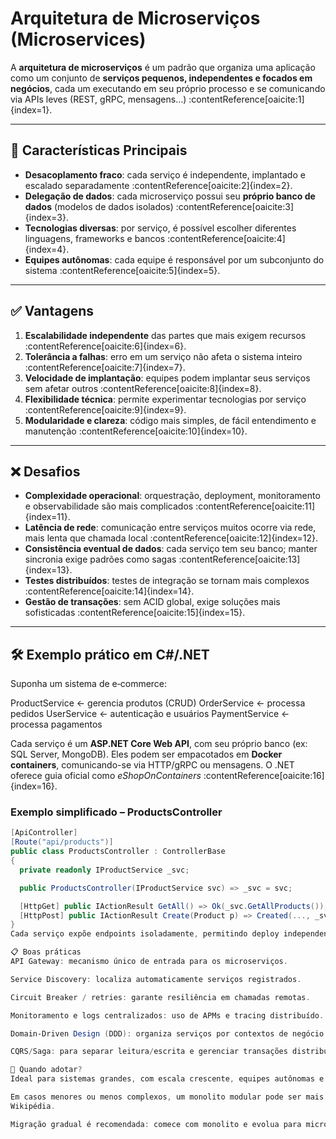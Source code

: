 # Arquitetura de Microserviços (Microservices)

A **arquitetura de microserviços** é um padrão que organiza uma aplicação como um conjunto de **serviços pequenos, independentes e focados em negócios**, cada um executando em seu próprio processo e se comunicando via APIs leves (REST, gRPC, mensagens…) :contentReference[oaicite:1]{index=1}.

---

## 🧩 Características Principais

- **Desacoplamento fraco**: cada serviço é independente, implantado e escalado separadamente :contentReference[oaicite:2]{index=2}.  
- **Delegação de dados**: cada microserviço possui seu **próprio banco de dados** (modelos de dados isolados) :contentReference[oaicite:3]{index=3}.  
- **Tecnologias diversas**: por serviço, é possível escolher diferentes linguagens, frameworks e bancos :contentReference[oaicite:4]{index=4}.  
- **Equipes autônomas**: cada equipe é responsável por um subconjunto do sistema :contentReference[oaicite:5]{index=5}.

---

## ✅ Vantagens

1. **Escalabilidade independente** das partes que mais exigem recursos :contentReference[oaicite:6]{index=6}.  
2. **Tolerância a falhas**: erro em um serviço não afeta o sistema inteiro :contentReference[oaicite:7]{index=7}.  
3. **Velocidade de implantação**: equipes podem implantar seus serviços sem afetar outros :contentReference[oaicite:8]{index=8}.  
4. **Flexibilidade técnica**: permite experimentar tecnologias por serviço :contentReference[oaicite:9]{index=9}.  
5. **Modularidade e clareza**: código mais simples, de fácil entendimento e manutenção :contentReference[oaicite:10]{index=10}.

---

## ❌ Desafios

- **Complexidade operacional**: orquestração, deployment, monitoramento e observabilidade são mais complicados :contentReference[oaicite:11]{index=11}.  
- **Latência de rede**: comunicação entre serviços muitos ocorre via rede, mais lenta que chamada local :contentReference[oaicite:12]{index=12}.  
- **Consistência eventual de dados**: cada serviço tem seu banco; manter sincronia exige padrões como sagas :contentReference[oaicite:13]{index=13}.  
- **Testes distribuídos**: testes de integração se tornam mais complexos :contentReference[oaicite:14]{index=14}.  
- **Gestão de transações**: sem ACID global, exige soluções mais sofisticadas :contentReference[oaicite:15]{index=15}.

---

## 🛠 Exemplo prático em C#/.NET

Suponha um sistema de e‑commerce:

ProductService ← gerencia produtos (CRUD)
OrderService ← processa pedidos
UserService ← autenticação e usuários
PaymentService ← processa pagamentos


Cada serviço é um **ASP.NET Core Web API**, com seu próprio banco (ex: SQL Server, MongoDB). Eles podem ser empacotados em **Docker containers**, comunicando-se via HTTP/gRPC ou mensagens. O .NET oferece guia oficial como *eShopOnContainers* :contentReference[oaicite:16]{index=16}.

### Exemplo simplificado – ProductsController

```csharp
[ApiController]
[Route("api/products")]
public class ProductsController : ControllerBase
{
  private readonly IProductService _svc;

  public ProductsController(IProductService svc) => _svc = svc;

  [HttpGet] public IActionResult GetAll() => Ok(_svc.GetAllProducts());
  [HttpPost] public IActionResult Create(Product p) => Created(..., _svc.AddProduct(p));
}
Cada serviço expõe endpoints isoladamente, permitindo deploy independente.

📋 Boas práticas
API Gateway: mecanismo único de entrada para os microserviços.

Service Discovery: localiza automaticamente serviços registrados.

Circuit Breaker / retries: garante resiliência em chamadas remotas.

Monitoramento e logs centralizados: uso de APMs e tracing distribuído.

Domain‑Driven Design (DDD): organiza serviços por contextos de negócio.

CQRS/Saga: para separar leitura/escrita e gerenciar transações distribuídas.

🔄 Quando adotar?
Ideal para sistemas grandes, com escala crescente, equipes autônomas e necessidade de alta disponibilidade.

Em casos menores ou menos complexos, um monolito modular pode ser mais eficiente 
Wikipédia.

Migração gradual é recomendada: comece com monolito e evolua para microserviços conforme necessário.